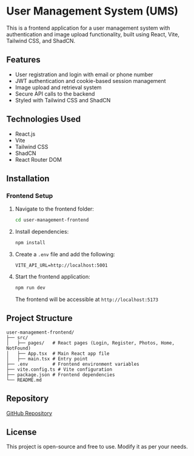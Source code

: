 # User Management System (UMS)

This is a frontend application for a user management system with authentication and image upload functionality, built using React, Vite, Tailwind CSS, and ShadCN.

## Features

- User registration and login with email or phone number
- JWT authentication and cookie-based session management
- Image upload and retrieval system
- Secure API calls to the backend
- Styled with Tailwind CSS and ShadCN

## Technologies Used

- React.js
- Vite
- Tailwind CSS
- ShadCN
- React Router DOM

## Installation

### Frontend Setup

1. Navigate to the frontend folder:

   ```sh
   cd user-management-frontend
   ```

2. Install dependencies:

   ```sh
   npm install
   ```

3. Create a `.env` file and add the following:

   ```env
   VITE_API_URL=http://localhost:5001
   ```

4. Start the frontend application:
   ```sh
   npm run dev
   ```
   The frontend will be accessible at `http://localhost:5173`

## Project Structure

```
user-management-frontend/
├── src/
│   ├── pages/   # React pages (Login, Register, Photos, Home, NotFound)
│   ├── App.tsx  # Main React app file
│   ├── main.tsx # Entry point
├── .env         # Frontend environment variables
├── vite.config.ts # Vite configuration
├── package.json # Frontend dependencies
└── README.md
```

## Repository

[GitHub Repository](https://github.com/therajakumar/UMS)

## License

This project is open-source and free to use. Modify it as per your needs.
